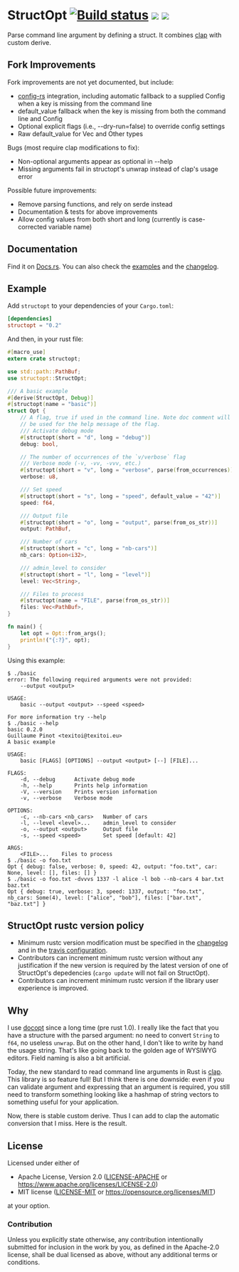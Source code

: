 # StructOpt [![Build status](https://travis-ci.org/TeXitoi/structopt.svg?branch=master)](https://travis-ci.org/TeXitoi/structopt) [![](https://img.shields.io/crates/v/structopt.svg)](https://crates.io/crates/structopt) [![](https://docs.rs/structopt/badge.svg)](https://docs.rs/structopt)

Parse command line argument by defining a struct.  It combines [clap](https://crates.io/crates/clap) with custom derive.

## Fork Improvements
Fork improvements are not yet documented, but include:
- [config-rs](https://crates.io/crates/config) integration, including automatic fallback to a supplied Config when a key is missing from the command line
- default_value fallback when the key is missing from both the command line and Config
- Optional explicit flags (i.e., --dry-run=false) to override config settings
- Raw default_value for Vec and Other types

Bugs (most require clap modifications to fix):
- Non-optional arguments appear as optional in --help
- Missing arguments fail in structopt's unwrap instead of clap's usage error

Possible future improvements:
- Remove parsing functions, and rely on serde instead
- Documentation & tests for above improvements
- Allow config values from both short and long (currently is case-corrected variable name)

## Documentation

Find it on [Docs.rs](https://docs.rs/structopt).  You can also check the [examples](https://github.com/TeXitoi/structopt/tree/master/examples) and the [changelog](https://github.com/TeXitoi/structopt/blob/master/CHANGELOG.md).

## Example

Add `structopt` to your dependencies of your `Cargo.toml`:
```toml
[dependencies]
structopt = "0.2"
```

And then, in your rust file:
```rust
#[macro_use]
extern crate structopt;

use std::path::PathBuf;
use structopt::StructOpt;

/// A basic example
#[derive(StructOpt, Debug)]
#[structopt(name = "basic")]
struct Opt {
    // A flag, true if used in the command line. Note doc comment will
    // be used for the help message of the flag.
    /// Activate debug mode
    #[structopt(short = "d", long = "debug")]
    debug: bool,

    // The number of occurrences of the `v/verbose` flag
    /// Verbose mode (-v, -vv, -vvv, etc.)
    #[structopt(short = "v", long = "verbose", parse(from_occurrences))]
    verbose: u8,

    /// Set speed
    #[structopt(short = "s", long = "speed", default_value = "42")]
    speed: f64,

    /// Output file
    #[structopt(short = "o", long = "output", parse(from_os_str))]
    output: PathBuf,

    /// Number of cars
    #[structopt(short = "c", long = "nb-cars")]
    nb_cars: Option<i32>,

    /// admin_level to consider
    #[structopt(short = "l", long = "level")]
    level: Vec<String>,

    /// Files to process
    #[structopt(name = "FILE", parse(from_os_str))]
    files: Vec<PathBuf>,
}

fn main() {
    let opt = Opt::from_args();
    println!("{:?}", opt);
}
```

Using this example:
```
$ ./basic
error: The following required arguments were not provided:
    --output <output>

USAGE:
    basic --output <output> --speed <speed>

For more information try --help
$ ./basic --help
basic 0.2.0
Guillaume Pinot <texitoi@texitoi.eu>
A basic example

USAGE:
    basic [FLAGS] [OPTIONS] --output <output> [--] [FILE]...

FLAGS:
    -d, --debug      Activate debug mode
    -h, --help       Prints help information
    -V, --version    Prints version information
    -v, --verbose    Verbose mode

OPTIONS:
    -c, --nb-cars <nb_cars>   Number of cars
    -l, --level <level>...    admin_level to consider
    -o, --output <output>     Output file
    -s, --speed <speed>       Set speed [default: 42]

ARGS:
    <FILE>...    Files to process
$ ./basic -o foo.txt
Opt { debug: false, verbose: 0, speed: 42, output: "foo.txt", car: None, level: [], files: [] }
$ ./basic -o foo.txt -dvvvs 1337 -l alice -l bob --nb-cars 4 bar.txt baz.txt
Opt { debug: true, verbose: 3, speed: 1337, output: "foo.txt", nb_cars: Some(4), level: ["alice", "bob"], files: ["bar.txt", "baz.txt"] }
```

## StructOpt rustc version policy

- Minimum rustc version modification must be specified in the [changelog](https://github.com/TeXitoi/structopt/blob/master/CHANGELOG.md) and in the [travis configuration](https://github.com/TeXitoi/structopt/blob/master/.travis.yml).
- Contributors can increment minimum rustc version without any justification if the new version is required by the latest version of one of StructOpt's depedencies (`cargo update` will not fail on StructOpt).
- Contributors can increment minimum rustc version if the library user experience is improved.

## Why

I use [docopt](https://crates.io/crates/docopt) since a long time (pre rust 1.0). I really like the fact that you have a structure with the parsed argument: no need to convert `String` to `f64`, no useless `unwrap`. But on the other hand, I don't like to write by hand the usage string. That's like going back to the golden age of WYSIWYG editors.  Field naming is also a bit artificial.

Today, the new standard to read command line arguments in Rust is [clap](https://crates.io/crates/clap).  This library is so feature full! But I think there is one downside: even if you can validate argument and expressing that an argument is required, you still need to transform something looking like a hashmap of string vectors to something useful for your application.

Now, there is stable custom derive. Thus I can add to clap the automatic conversion that I miss. Here is the result.

## License

Licensed under either of

- Apache License, Version 2.0 ([LICENSE-APACHE](LICENSE-APACHE) or <https://www.apache.org/licenses/LICENSE-2.0>)
- MIT license ([LICENSE-MIT](LICENSE-MIT) or <https://opensource.org/licenses/MIT>)

at your option.

### Contribution

Unless you explicitly state otherwise, any contribution intentionally submitted
for inclusion in the work by you, as defined in the Apache-2.0 license, shall be
dual licensed as above, without any additional terms or conditions.

